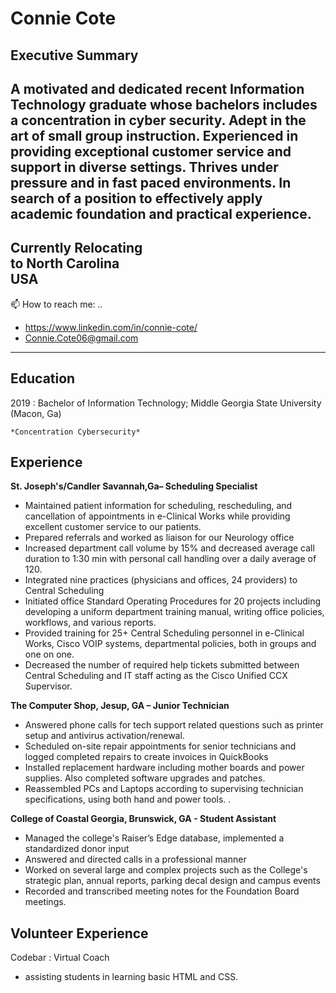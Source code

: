 Connie Cote
============
Executive Summary
----------------------------------------
A motivated and dedicated recent Information Technology graduate
whose bachelors includes a concentration in cyber security. Adept in the art of small group
instruction. Experienced in providing exceptional customer service and support in diverse
settings. Thrives under pressure and in fast paced environments. In search of a position to
effectively apply academic foundation and practical experience.
-------------------  
Currently Relocating         
to North Carolina            
USA                         
-------------------     
📫 How to reach me: ..
* https://www.linkedin.com/in/connie-cote/
* Connie.Cote06@gmail.com
----------------------------

Education
---------

2019
:   Bachelor of Information Technology; Middle Georgia State University (Macon, Ga)

    *Concentration Cybersecurity*


Experience
----------

**St. Joseph's/Candler Savannah,Ga– Scheduling Specialist**

*	Maintained patient information for scheduling, rescheduling, and cancellation of appointments in e-Clinical Works while providing excellent customer service to our patients.
*	Prepared referrals and worked as liaison for our Neurology office
*	Increased department call volume by 15% and decreased average call duration to 1:30 min with personal call handling over a daily average of 120.
*	Integrated nine practices (physicians and offices, 24 providers) to Central Scheduling
*	Initiated office Standard Operating Procedures for 20 projects including developing a uniform department training manual, writing office policies, workflows, and various reports.
*	Provided training for 25+ Central Scheduling personnel in e-Clinical Works, Cisco VOIP systems, departmental policies, both in groups and one on one.
*	Decreased the number of required help tickets submitted between Central Scheduling and IT staff acting as the Cisco Unified CCX Supervisor.

**The Computer Shop, Jesup, GA – Junior Technician**

* Answered phone calls for tech support related questions such as printer setup and antivirus activation/renewal.
* Scheduled on-site repair appointments for senior technicians and logged completed
repairs to create invoices in QuickBooks
* Installed replacement hardware including mother boards and power supplies. Also
completed software upgrades and patches.
* Reassembled PCs and Laptops according to supervising technician specifications, using
both hand and power tools. .

**College of Coastal Georgia, Brunswick, GA - Student Assistant**

* Managed the college's Raiser’s Edge database, implemented a standardized donor
input
* Answered and directed calls in a professional manner
* Worked on several large and complex projects such as the College's strategic plan,
annual reports, parking decal design and campus events
* Recorded and transcribed meeting notes for the Foundation Board meetings.

Volunteer Experience
--------------------
Codebar
: Virtual Coach 
* assisting students in learning basic HTML and CSS. 

[ref]: https://www.codebar.io/



